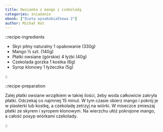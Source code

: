 ```yaml
---
title: Owsianka z mango i czekoladą
categories: śniadanie
ebook: ["Dieta wysokobiałkowa 2"]
author: Michał Kot
---
```


::recipe-ingredients

- Skyr pitny naturalny 1 opakowanie (330g)
- Mango ½ szt. (140g)
- Płatki owsiane (górskie) 4 łyżki (40g)
- Czekolada gorzka 1 kostka (6g)
- Syrop klonowy 1 łyżeczka (5g)

::

::recipe-preparation

Zalej płatki owsiane wrzątkiem w takiej ilości, żeby woda całkowicie zakryła płatki. Odczekaj co najmniej 15 minut. W tym czasie obierz mango i pokrój je w plasterki lub kostkę, a czekoladę zetrzyj na wiórki. W miseczce zmieszaj płatki ze skyrem i syropem klonowym. Na wierzchu ułóż pokrojone mango, a całość posyp wiórkami czekolady.

::